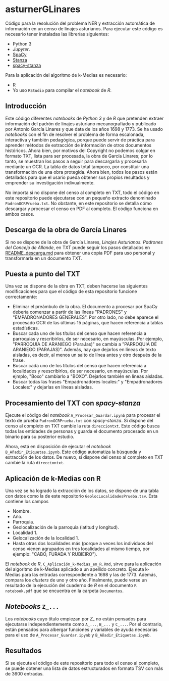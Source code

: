 # asturnerGLinares
Código para la resolución del problema NER y extracción automática de información en un censo de linajes asturianos. Para ejecutar este código es necesario tener instaladas las librerías siguientes:
- Python 3
- _Jupyter_.
- [SpaCy](https://spacy.io/)
- [Stanza](https://stanfordnlp.github.io/stanza/#getting-started)
- [spacy-stanza](https://spacy.io/universe/project/spacy-stanza)

Para la aplicación del algoritmo de k-Medias es necesario:
- R
- Yo uso `RStudio` para compilar el *notebook* de *R*.

## Introducción
Este código diferentes *notebooks* de *Python 3* y de *R* que pretenden extraer información del padrón de linajes asturiano mecanografiado y publicado por Antonio García Linares y que data de los años 1698 y 1773. Se ha usado *notebooks* con el fin de resolver el problema de forma escalonada, interactiva y también pedagógica, porque puede servir de práctica para aprender métodos de extracción de información de otros documentos históricos. Ahora bien, por motivos del Copyright no podemos colgar en formato TXT, lista para ser procesada, la obra de García Linares; por lo tanto, se muestran los pasos a seguir para descargarla y procesarla mediante un OCR. La tabla de datos total tampoco, por constituir una transformación de una obra protegida. Ahora bien, todos los pasos están detallados para que el usario pueda obtener sus propios resultados y emprender su investigación indivualmente.

No importa si no dispone del censo al completo en TXT, todo el código en este repositorio puede ejecutarse con un pequeño extracto denominado `PadronOCRPrueba.txt`. No obstante, en este repositorio se detalla cómo descargar y procesar el censo en PDF al completo. El código funciona en ambos casos.

## Descarga de la obra de García Linares
Si no se dispone de la obra de García Linares, *Linajes Asturianos. Padrones del Concejo de Allande*, en TXT puede seguir los pasos detallados en [README_descarga.md](https://github.com/cmeneses1/asturnerGLinares/blob/main/README_descarga.md) para obtener una copia PDF para uso personal y transformarla en un documento TXT.

## Puesta a punto del TXT
Una vez se dispone de la obra en TXT, deben hacerse las siguientes modificaciones para que el código de esta repositorio funcione correctamente:
- Eliminar el preámbulo de la obra. El documento a procesar por SpaCy debería comenzar a partir de las líneas "PADRONES" y "EMPADRONADORES GENERALES". Por otro lado, no debe aparece  el procesado OCR de las últimas 15 páginas, que hacen referencia a tablas estadísticas.
- Buscar cada uno de los títulos del censo que hacen referencia a parroquias y rescribirlos, de ser necesario, en mayúsculas. Por ejemplo, "PARROQUIA DE ARANIEGO (ParaJas)" se cambia a "PARROQUIA DE ARANIEGO (PARAJAS)". Además, hay que dejarlos en líneas de texto aisladas, es decir, al menos un salto de línea antes y otro después de la frase.
- Buscar cada uno de los títulos del censo que hacen referencia a localidades y reescribirlos, de ser necesario, en mayúsculas. Por ejmplo, "Boxo" cambiarlo a "BOXO". Dejarlos también en líneas aisladas.
- Buscar todas las frases "Empadronadores locales:" y "Empadronadores Locales:" y dejarlas en líneas aisladas.

## Procesamiento del TXT con *spacy-stanza*
Ejecute el código del *notebook* `A_Procesar_Guardar.ipynb` para procesar el texto de prueba `PadronOCRPrueba.txt` con *spacy-stanza*. Si dispone del censo al completo en TXT cambie la ruta `direcciontxt`.  Este código busca todas las entidades de personas y guarda el documento procesado en un binario para su posterior estudio.

Ahora, está en disposición de ejecutar el *notebook* `B_Añadir_Etiquetas.ipynb`. Este código automatiza la búsqueda y extracción de los datos. De nuevo, si dispone del censo al completo en TXT cambie la ruta `direcciontxt`.

## Aplicación de k-Medias con R
Una vez se ha logrado la extracción de los datos, se dispone de una tabla con datos como la de este repositorio `GeolocLocalidadesPrueba.tsv`. Ésta contiene los campos
- Nombre.
- Año.
- Parroquia.
- Geolocalización de la parroquia (latitud y longitud).
- Localidad 1.
- Gelocalización de la localidad 1.
- Hasta otras dos localidades más (porque a veces los individuos del censo vienen agrupados en tres localidades al mismo tiempo, por ejemplo: "CABO, FURADA Y RUBIEIRO").

El *notebook* de *R*, `C_Aplicación_k-Medias_en_R.Rmd`, sirve para la aplicación del algoritmo de k-Medias aplicado a un apellido concreto. Ejecuta k-Medias para las entradas correspondiente a 1698 y las de 1773. Además, compara los *clusters* de uno y otro año. Finalmente, puede verse un resultado de la ejecución del cuaderno de *R* en el documento `R notebook.pdf` que se encuentra en la carpeta `Documentos`.

## *Notebooks* `Z_...`
Los *notebooks* cuyo título empiezan por *Z_* no están pensados para ejecutarse independientemente como `A_...`, `B_...` y `C_...`. Por el contrario, están pensados para albergar funciones y variables de ayuda necesarias para el uso de `A_Procesar_Guardar.ipynb` y `B_Añadir_Etiquetas.ipynb`.

## Resultados
Si se ejecuta el código de este repositorio para todo el censo al completo, se puede obtener una lista de datos estructurados en formato TSV con más de 3600 entradas.
